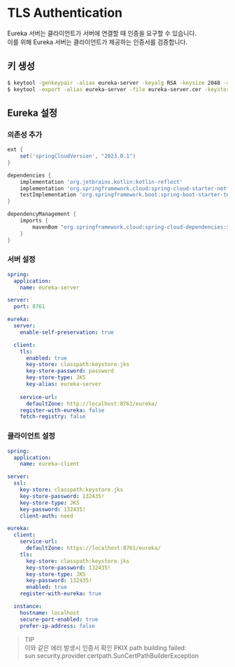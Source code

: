 # TLS Authentication

Eureka 서버는 클라이언트가 서버에 연결할 때 인증을 요구할 수 있습니다.\
이를 위해 Eureka 서버는 클라이언트가 제공하는 인증서를 검증합니다.

## 키 생성

```bash
$ keytool -genkeypair -alias eureka-server -keyalg RSA -keysize 2048 -storetype JKS -keystore keystore.jks -validity 3650
$ keytool -export -alias eureka-server -file eureka-server.cer -keystore keystore.jks
```

## Eureka 설정

### 의존성 추가

```groovy
ext {
    set('springCloudVersion', "2023.0.1")
}

dependencies {
    implementation 'org.jetbrains.kotlin:kotlin-reflect'
    implementation 'org.springframework.cloud:spring-cloud-starter-netflix-eureka-server'
    testImplementation 'org.springframework.boot:spring-boot-starter-test'
}

dependencyManagement {
    imports {
        mavenBom "org.springframework.cloud:spring-cloud-dependencies:${springCloudVersion}"
    }
}
```

### 서버 설정

```yaml
spring:
  application:
    name: eureka-server

server:
  port: 8761

eureka:
  server:
    enable-self-preservation: true

  client:
    tls:
      enabled: true
      key-store: classpath:keystore.jks
      key-store-password: password
      key-store-type: JKS
      key-alias: eureka-server
      
    service-url:
      defaultZone: http://localhost:8761/eureka/
    register-with-eureka: false
    fetch-registry: false
```

### 클라이언트 설정

```yaml
spring:
  application:
    name: eureka-client

server:
  ssl:
    key-store: classpath:keystore.jks
    key-store-password: 132435!
    key-store-type: JKS
    key-password: 132435!
    client-auth: need

eureka:
  client:
    service-url:
      defaultZone: https://localhost:8761/eureka/
    tls:
      key-store: classpath:keystore.jks
      key-store-password: 132435!
      key-store-type: JKS
      key-password: 132435!
      enabled: true
    register-with-eureka: true

  instance:
    hostname: localhost
    secure-port-enabled: true
    prefer-ip-address: false
```

> TIP \
> 이와 같은 에러 발생시 인증서 확인 
> PKIX path building failed: sun.security.provider.certpath.SunCertPathBuilderException